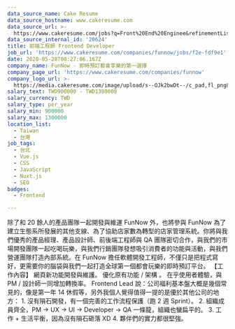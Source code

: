 ```yaml
---
data_source_name: Cake Resume
data_source_hostname: www.cakeresume.com
data_source_url: >-
  https://www.cakeresume.com/jobs?q=Front%20End%20Enginee&refinementList[lang_name][0]=E[…]tech_front-end-development&range[salary_range][min]=1000000
data_source_internal_id: '20624'
title: 前端工程師 Frontend Developer
job_url: 'https://www.cakeresume.com/companies/funnow/jobs/f2e-fdf9e1'
date: 2020-05-28T08:27:06.167Z
company_name: FunNow - 即時預訂都會享樂的第一選擇
company_page_url: 'https://www.cakeresume.com/companies/funnow'
company_logo_url: >-
  https://media.cakeresume.com/image/upload/s--OJk2bwDt--/c_pad,fl_png8,h_200,w_200/v1588573843/tyim2xqi5znoptmhgw0c.png
salary_text: TWD900000 - TWD1300000
salary_currency: TWD
salary_type: per_year
salary_min: 900000
salary_max: 1300000
location_list:
  - Taiwan
  - 台灣
job_tags:
  - 台北
  - Vue.js
  - CSS
  - JavaScript
  - Nuxt.js
  - SEO
badges:
  - Frontend

---
```


除了和 20 餘人的產品團隊一起開發與維運 FunNow 外，也將參與 FunNow 為了建立生態系所發展的其他支線、為了協助店家數為轉型的店家管理系統。你將與我們優秀的產品經理、產品設計師、前後端工程師與 QA 團隊密切合作，與我們的市場開發團隊一起吃喝玩樂，與我們行銷團隊發想吸引消費者的功能與活動，與我們營運團隊打造內部系統。在 FunNow 擔任軟體開發工程師，不僅只是把程式寫好，更需要你的腦袋與我們一起打造全球第一個都會玩樂的即時預訂平台。 【工作內容】 網頁新功能開發與維護。 優化原有功能 / 架構 。 在乎使用者體驗，與 PM / 設計師一同增加轉換率。 Frontend Lead 說：公司福利基本盤大概是幾個常見的，像是第一年 14 休假等，另外我個人覺得值得一提的是優於其他公司的地方： 1. 沒有隕石開發，有一個完善的工作流程保護（跑 2 週 Sprint）。 2. 組織成員齊全，PM -> UX -> UI -> Developer -> QA 一條龍，組織也蠻扁平的。 3. 工作 + 生活平衡，因為沒有隕石砸落 XD 4. 夥伴們的實力都很堅強。